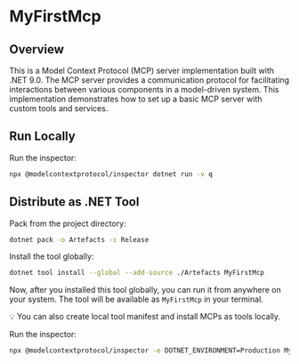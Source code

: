 # MyFirstMcp

## Overview
This is a Model Context Protocol (MCP) server implementation built with .NET 9.0. The MCP server provides a communication protocol for facilitating interactions between various components in a model-driven system. This implementation demonstrates how to set up a basic MCP server with custom tools and services.

## Run Locally

Run the inspector:

```bash
npx @modelcontextprotocol/inspector dotnet run -v q
```

## Distribute as .NET Tool

Pack from the project directory:

```bash
dotnet pack -o Artefacts -c Release
```

Install the tool globally:

```bash
dotnet tool install --global --add-source ./Artefacts MyFirstMcp
```

Now, after you installed this tool globally, you can run it from anywhere on your system. The tool will be available as `MyFirstMcp` in your terminal.

💡 You can also create local tool manifest and install MCPs as tools locally.

Run the inspector:

```bash
npx @modelcontextprotocol/inspector -e DOTNET_ENVIRONMENT=Production MyFirstMcp
```